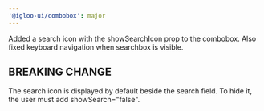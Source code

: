 ```yaml
---
'@igloo-ui/combobox': major
---
```


Added a search icon with the showSearchIcon prop to the combobox. Also fixed keyboard navigation when searchbox is visible.

## BREAKING CHANGE

The search icon is displayed by default beside the search field. To hide it, the user must add showSearch="false".
